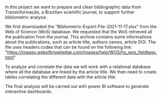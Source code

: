 In this project we want to prepare and clean bibliographic data from Transinformação, a Brazilian scientific journal, to support further bibliometric analysis .

We first downloaded the "Bibliometrix-Export-File-2021-11-17.xlsx" from the Web of Science (WoS) database. We requested that the WoS retrieved all the publication
from the journal. This archive contains some informations about the publications, such as article title, authors names, article DOI. The file uses headers
codes that can be found on the following link: "https://images.webofknowledge.com/images/help/WOS/hs_wos_fieldtags.html".

To analyze and correlate the data we will work with a relational database where all the database are linked by the article title.
We then need to create tables correlating the different data with the article title.

The final analysis will be carried out with power BI software to generate interactive dashboards.
